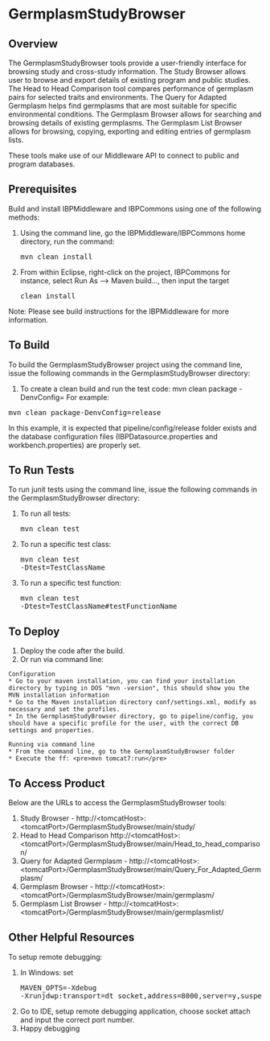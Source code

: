 GermplasmStudyBrowser
============

Overview
----------
The GermplasmStudyBrowser tools provide a user-friendly interface for browsing study and cross-study information.
The Study Browser allows user to browse and export details of existing program and public studies.
The Head to Head Comparison tool compares performance of germplasm pairs for selected traits and environments.
The Query for Adapted Germplasm helps find germplasms that are most suitable for specific environmental conditions.
The Germplasm Browser allows for searching and browsing details of existing germplasms.
The Germplasm List Browser allows for browsing, copying, exporting and editing entries of germplasm lists.

These tools make use of our Middleware API to connect to public and program databases.

Prerequisites
---------------
Build and install IBPMiddleware and IBPCommons using one of the following methods:
  1.  Using the command line, go the IBPMiddleware/IBPCommons home directory, run the command: <pre>mvn clean install</pre>
  2.  From within Eclipse, right-click on the project, IBPCommons for instance, select Run As --> Maven build..., then input the target <pre>clean install</pre>
  
Note: Please see build instructions for the IBPMiddleware for more information.  

To Build
----------
To build the GermplasmStudyBrowser project using the command line, issue the following commands in the GermplasmStudyBrowser directory:
  1.  To create a clean build and run the test code: mvn clean package -DenvConfig=<preferred configuration path>
  For example:
  <pre>mvn clean package-DenvConfig=release</pre>
  In this example, it is expected that pipeline/config/release folder exists and the database configuration files (IBPDatasource.properties and workbench.properties) are properly set.

To Run Tests
--------------
To run junit tests using the command line, issue the following commands in the GermplasmStudyBrowser directory:
  1.  To run all tests: <pre>mvn clean test</pre>
  2.  To run a specific test class: <pre>mvn clean test -Dtest=TestClassName</pre>
  3.  To run a specific test function: <pre>mvn clean test -Dtest=TestClassName#testFunctionName</pre>
 
To Deploy
-----------
  1.  Deploy the code after the build.
  2.  Or run via command line:
  
    Configuration
  	* Go to your maven installation, you can find your installation directory by typing in DOS "mvn -version", this should show you the MVN installation information
  	* Go to the Maven installation directory conf/settings.xml, modify as necessary and set the profiles.
  	* In the GermplasmStudyBrowser directory, go to pipeline/config, you should have a specific profile for the user, with the correct DB settings and properties.
  	
  	Running via command line
  	* From the command line, go to the GermplasmStudyBrowser folder
  	* Execute the ff: <pre>mvn tomcat7:run</pre>

To Access Product
-------------------
Below are the URLs to access the GermplasmStudyBrowser tools:
  1.  Study Browser - http://&lt;tomcatHost&gt;:&lt;tomcatPort&gt;/GermplasmStudyBrowser/main/study/
  2.  Head to Head Comparison http://&lt;tomcatHost&gt;:&lt;tomcatPort&gt;/GermplasmStudyBrowser/main/Head_to_head_comparison/
  3.  Query for Adapted Germplasm - http://&lt;tomcatHost&gt;:&lt;tomcatPort&gt;/GermplasmStudyBrowser/main/Query_For_Adapted_Germplasm/
  4.  Germplasm Browser - http://&lt;tomcatHost&gt;:&lt;tomcatPort&gt;/GermplasmStudyBrowser/main/germplasm/
  5.  Germplasm List Browser - http://&lt;tomcatHost&gt;:&lt;tomcatPort&gt;/GermplasmStudyBrowser/main/germplasmlist/

Other Helpful Resources
-------------------------
To setup remote debugging:
  1.  In Windows: set <pre>MAVEN_OPTS=-Xdebug -Xrunjdwp:transport=dt_socket,address=8000,server=y,suspend=n</pre>
  2.  Go to IDE, setup remote debugging application, choose socket attach and input the correct port number.
  3.  Happy debugging